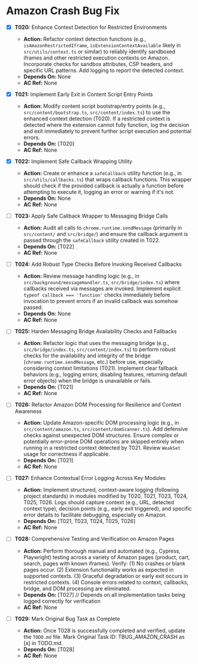# Amazon Crash Bug Fix

- [x] **T020:** Enhance Context Detection for Restricted Environments
    - **Action:** Refactor context detection functions (e.g., `isAmazonRestrictedIframe`, `isExtensionContextAvailable` likely in `src/utils/context.ts` or similar) to reliably identify sandboxed iframes and other restricted execution contexts on Amazon. Incorporate checks for sandbox attributes, CSP headers, and specific URL patterns. Add logging to report the detected context.
    - **Depends On:** None
    - **AC Ref:** None

- [x] **T021:** Implement Early Exit in Content Script Entry Points
    - **Action:** Modify content script bootstrap/entry points (e.g., `src/content/bootstrap.ts`, `src/content/index.ts`) to use the enhanced context detection (T020). If a restricted context is detected where the extension cannot fully function, log the decision and exit immediately to prevent further script execution and potential errors.
    - **Depends On:** [T020]
    - **AC Ref:** None

- [x] **T022:** Implement Safe Callback Wrapping Utility
    - **Action:** Create or enhance a `safeCallback` utility function (e.g., in `src/utils/callbacks.ts`) that wraps callback functions. This wrapper should check if the provided callback is actually a function before attempting to execute it, logging an error or warning if it's not.
    - **Depends On:** None
    - **AC Ref:** None

- [ ] **T023:** Apply Safe Callback Wrapper to Messaging Bridge Calls
    - **Action:** Audit all calls to `chrome.runtime.sendMessage` (primarily in `src/content/` and `src/bridge/`) and ensure the callback argument is passed through the `safeCallback` utility created in T022.
    - **Depends On:** [T022]
    - **AC Ref:** None

- [ ] **T024:** Add Robust Type Checks Before Invoking Received Callbacks
    - **Action:** Review message handling logic (e.g., in `src/background/messageHandler.ts`, `src/bridge/index.ts`) where callbacks received via messages are invoked. Implement explicit `typeof callback === 'function'` checks immediately before invocation to prevent errors if an invalid callback was somehow passed.
    - **Depends On:** None
    - **AC Ref:** None

- [ ] **T025:** Harden Messaging Bridge Availability Checks and Fallbacks
    - **Action:** Refactor logic that uses the messaging bridge (e.g., `src/bridge/index.ts`, `src/content/index.ts`) to perform robust checks for the availability and integrity of the bridge (`chrome.runtime.sendMessage`, etc.) before use, especially considering context limitations (T021). Implement clear fallback behaviors (e.g., logging errors, disabling features, returning default error objects) when the bridge is unavailable or fails.
    - **Depends On:** [T021]
    - **AC Ref:** None

- [ ] **T026:** Refactor Amazon DOM Processing for Resilience and Context Awareness
    - **Action:** Update Amazon-specific DOM processing logic (e.g., in `src/content/amazon.ts`, `src/content/domScanner.ts`). Add defensive checks against unexpected DOM structures. Ensure complex or potentially error-prone DOM operations are skipped entirely when running in a restricted context detected by T021. Review `WeakSet` usage for correctness if applicable.
    - **Depends On:** [T021]
    - **AC Ref:** None

- [ ] **T027:** Enhance Contextual Error Logging Across Key Modules
    - **Action:** Implement structured, context-aware logging (following project standards) in modules modified by T020, T021, T023, T024, T025, T026. Logs should capture context (e.g., URL, detected context type), decision points (e.g., early exit triggered), and specific error details to facilitate debugging, especially on Amazon.
    - **Depends On:** [T021, T023, T024, T025, T026]
    - **AC Ref:** None

- [ ] **T028:** Comprehensive Testing and Verification on Amazon Pages
    - **Action:** Perform thorough manual and automated (e.g., Cypress, Playwright) testing across a variety of Amazon pages (product, cart, search, pages with known iframes). Verify: (1) No crashes or blank pages occur. (2) Extension functionality works as expected in supported contexts. (3) Graceful degradation or early exit occurs in restricted contexts. (4) Console errors related to context, callbacks, bridge, and DOM processing are eliminated.
    - **Depends On:** [T027] // Depends on all implementation tasks being logged correctly for verification
    - **AC Ref:** None

- [ ] **T029:** Mark Original Bug Task as Complete
    - **Action:** Once T028 is successfully completed and verified, update the `TODO.md` file. Mark Original Task ID: TBUG_AMAZON_CRASH as [x] in TODO.md.
    - **Depends On:** [T028]
    - **AC Ref:** None